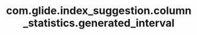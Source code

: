 ---
layout: page
title: com.glide.index_suggestion.column_statistics.generated_interval
description: ""
value: "7"
---